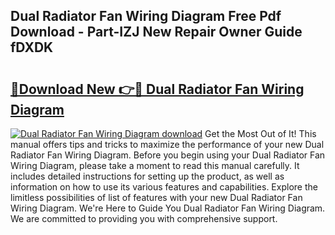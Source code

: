## Dual Radiator Fan Wiring Diagram Free Pdf Download - Part-IZJ New Repair Owner Guide fDXDK

# <h2><a href="http://dfrq90.blite.top/?on=Dual+Radiator+Fan+Wiring+Diagram">🔗Download New 👉🔴 Dual Radiator Fan Wiring Diagram</a></h2>

[![Dual Radiator Fan Wiring Diagram download](https://i.imgur.com/lujVjoI.png)](http://dfrq90.blite.top/?on=Dual+Radiator+Fan+Wiring+Diagram)
Get the Most Out of It! This manual offers tips and tricks to maximize the performance of your new Dual Radiator Fan Wiring Diagram. Before you begin using your Dual Radiator Fan Wiring Diagram, please take a moment to read this manual carefully. It includes detailed instructions for setting up the product, as well as information on how to use its various features and capabilities. Explore the limitless possibilities of list of features with your new Dual Radiator Fan Wiring Diagram. We're Here to Guide You Dual Radiator Fan Wiring Diagram. We are committed to providing you with comprehensive support.
